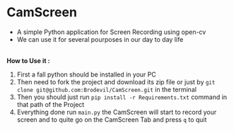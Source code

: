 # CamScreen
- A simple Python application for Screen Recording using open-cv 
- We can use it for several pourposes in our day to day life<br><br>


**How to Use it :**<br>
1. First a fall python should be installed in your PC
2. Then need to fork the project and download its zip file or just by `git clone git@github.com:Brodevil/CamScreen.git` in the terminal
3. Then you should just run `pip install -r Requirements.txt` command in that path of the Project
4. Everything done run `main.py` the CamScreen will start to record your screen and to quite go on the CamScreen Tab and press `q` to quit


